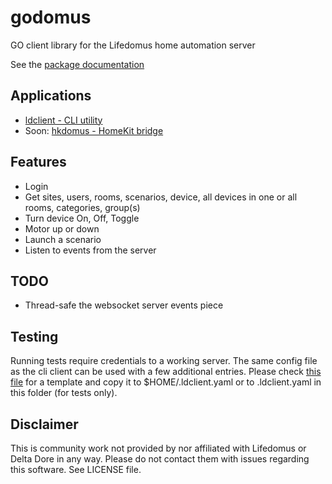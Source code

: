 # godomus
GO client library for the Lifedomus home automation server

See the [package documentation](https://godoc.org/github.com/sgrimee/godomus)

## Applications
- [ldclient - CLI utility](https://github.com/sgrimee/godomus/tree/master/ldclient)
- Soon: [hkdomus - HomeKit bridge](https://github.com/sgrimee/hkdomus)

## Features
- Login
- Get sites, users, rooms, scenarios, device, all devices in one or all rooms, categories, group(s)
- Turn device On, Off, Toggle
- Motor up or down
- Launch a scenario
- Listen to events from the server

## TODO
- Thread-safe the websocket server events piece

## Testing

Running tests require credentials to a working server. The same config file as the cli client can be used with a few additional entries. Please check [this file](test_config_template.yaml) for a template and copy it to $HOME/.ldclient.yaml or to .ldclient.yaml in this folder (for tests only).

## Disclaimer

This is community work not provided by nor affiliated with Lifedomus or Delta Dore in any way. Please do not contact them with issues regarding this software. See LICENSE file.